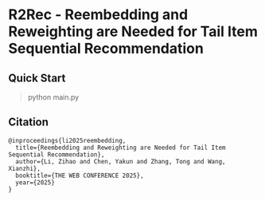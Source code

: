 # R2Rec - Reembedding and Reweighting are Needed for Tail Item Sequential Recommendation

## Quick Start

> python main.py

## Citation

```
@inproceedings{li2025reembedding,
  title={Reembedding and Reweighting are Needed for Tail Item Sequential Recommendation},
  author={Li, Zihao and Chen, Yakun and Zhang, Tong and Wang, Xianzhi},
  booktitle={THE WEB CONFERENCE 2025},
  year={2025}
}
```
